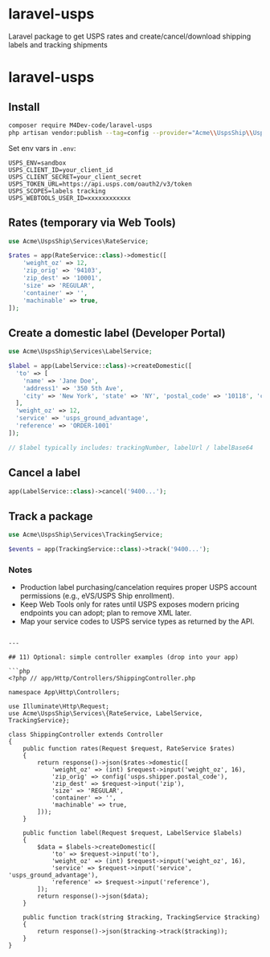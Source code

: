 # laravel-usps
Laravel package to get USPS rates and create/cancel/download shipping labels and tracking shipments
# laravel-usps

## Install

```bash
composer require M4Dev-code/laravel-usps
php artisan vendor:publish --tag=config --provider="Acme\\UspsShip\\UspsServiceProvider"
```


Set env vars in `.env`:

```
USPS_ENV=sandbox
USPS_CLIENT_ID=your_client_id
USPS_CLIENT_SECRET=your_client_secret
USPS_TOKEN_URL=https://api.usps.com/oauth2/v3/token
USPS_SCOPES=labels tracking
USPS_WEBTOOLS_USER_ID=xxxxxxxxxxxx
```

## Rates (temporary via Web Tools)

```php
use Acme\UspsShip\Services\RateService;

$rates = app(RateService::class)->domestic([
    'weight_oz' => 12,
    'zip_orig' => '94103',
    'zip_dest' => '10001',
    'size' => 'REGULAR',
    'container' => '',
    'machinable' => true,
]);
```

## Create a domestic label (Developer Portal)

```php
use Acme\UspsShip\Services\LabelService;

$label = app(LabelService::class)->createDomestic([
  'to' => [
    'name' => 'Jane Doe',
    'address1' => '350 5th Ave',
    'city' => 'New York', 'state' => 'NY', 'postal_code' => '10118', 'country' => 'US'
  ],
  'weight_oz' => 12,
  'service' => 'usps_ground_advantage',
  'reference' => 'ORDER-1001'
]);

// $label typically includes: trackingNumber, labelUrl / labelBase64
```

## Cancel a label

```php
app(LabelService::class)->cancel('9400...');
```

## Track a package

```php
use Acme\UspsShip\Services\TrackingService;

$events = app(TrackingService::class)->track('9400...');
```

### Notes

- Production label purchasing/cancelation requires proper USPS account permissions (e.g., eVS/USPS Ship enrollment).
- Keep Web Tools only for rates until USPS exposes modern pricing endpoints you can adopt; plan to remove XML later.
- Map your service codes to USPS service types as returned by the API.

````

---

## 11) Optional: simple controller examples (drop into your app)

```php
<?php // app/Http/Controllers/ShippingController.php

namespace App\Http\Controllers;

use Illuminate\Http\Request;
use Acme\UspsShip\Services\{RateService, LabelService, TrackingService};

class ShippingController extends Controller
{
    public function rates(Request $request, RateService $rates)
    {
        return response()->json($rates->domestic([
            'weight_oz' => (int) $request->input('weight_oz', 16),
            'zip_orig' => config('usps.shipper.postal_code'),
            'zip_dest' => $request->input('zip'),
            'size' => 'REGULAR',
            'container' => '',
            'machinable' => true,
        ]));
    }

    public function label(Request $request, LabelService $labels)
    {
        $data = $labels->createDomestic([
            'to' => $request->input('to'),
            'weight_oz' => (int) $request->input('weight_oz', 16),
            'service' => $request->input('service', 'usps_ground_advantage'),
            'reference' => $request->input('reference'),
        ]);
        return response()->json($data);
    }

    public function track(string $tracking, TrackingService $tracking)
    {
        return response()->json($tracking->track($tracking));
    }
}
````
